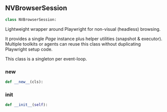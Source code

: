 <a id="camel.toolkits.non_visual_browser_toolkit.nv_browser_session"></a>

<a id="camel.toolkits.non_visual_browser_toolkit.nv_browser_session.NVBrowserSession"></a>

## NVBrowserSession

```python
class NVBrowserSession:
```

Lightweight wrapper around Playwright for non-visual (headless)
browsing.

It provides a single *Page* instance plus helper utilities (snapshot &
executor).  Multiple toolkits or agents can reuse this class without
duplicating Playwright setup code.

This class is a singleton per event-loop.

<a id="camel.toolkits.non_visual_browser_toolkit.nv_browser_session.NVBrowserSession.__new__"></a>

### __new__

```python
def __new__(cls):
```

<a id="camel.toolkits.non_visual_browser_toolkit.nv_browser_session.NVBrowserSession.__init__"></a>

### __init__

```python
def __init__(self):
```
